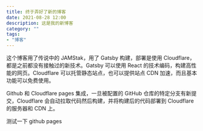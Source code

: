 ```yaml
---
title: 终于弄好了新的博客
date: 2021-08-28 12:00
description: 这是我的新博客
category: ""
tags:
- "博客"
---
```


这个博客用了传说中的 JAMStak，用了 Gatsby 构建，部署是使用 Cloudflare，都是之前都没有接触过的新技术。Gatsby 可以使用 React 的技术编码，构建高性能的网页。Cloudflare 可以托管静态站点，也可以提供站点 CDN 加速，而且基本功能可以免费使用。

Github 和 Cloudflare pages 集成，一旦被配置的 GitHub 仓库的特定分支有新提交，Cloudflare 会自动拉取代码然后构建，并将构建后的代码部署到 Cloudflare 的服务器和 CDN 上。

测试一下 github pages
